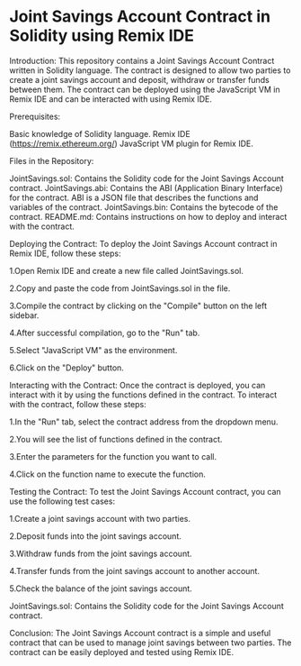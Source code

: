 # Joint Savings Account Contract in Solidity using Remix IDE

Introduction:
This repository contains a Joint Savings Account Contract written in Solidity language. The contract is designed to allow two parties to create a joint savings account and deposit, withdraw or transfer funds between them. The contract can be deployed using the JavaScript VM in Remix IDE and can be interacted with using Remix IDE.

Prerequisites:

Basic knowledge of Solidity language.
Remix IDE (https://remix.ethereum.org/)
JavaScript VM plugin for Remix IDE.

Files in the Repository:

JointSavings.sol: Contains the Solidity code for the Joint Savings Account contract.
JointSavings.abi: Contains the ABI (Application Binary Interface) for the contract. ABI is a JSON file that describes the functions and variables of the contract.
JointSavings.bin: Contains the bytecode of the contract.
README.md: Contains instructions on how to deploy and interact with the contract.

Deploying the Contract:
To deploy the Joint Savings Account contract in Remix IDE, follow these steps:

1.Open Remix IDE and create a new file called JointSavings.sol.

2.Copy and paste the code from JointSavings.sol in the file.

3.Compile the contract by clicking on the "Compile" button on the left sidebar.

4.After successful compilation, go to the "Run" tab.

5.Select "JavaScript VM" as the environment.

6.Click on the "Deploy" button.

Interacting with the Contract:
Once the contract is deployed, you can interact with it by using the functions defined in the contract. To interact with the contract, follow these steps:

1.In the "Run" tab, select the contract address from the dropdown menu.

2.You will see the list of functions defined in the contract.

3.Enter the parameters for the function you want to call.

4.Click on the function name to execute the function.

Testing the Contract:
To test the Joint Savings Account contract, you can use the following test cases:

1.Create a joint savings account with two parties.

2.Deposit funds into the joint savings account.

3.Withdraw funds from the joint savings account.

4.Transfer funds from the joint savings account to another account.

5.Check the balance of the joint savings account.

JointSavings.sol: Contains the Solidity code for the Joint Savings Account contract.

Conclusion:
The Joint Savings Account contract is a simple and useful contract that can be used to manage joint savings between two parties. The contract can be easily deployed and tested using Remix IDE.
